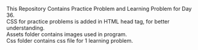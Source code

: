 This Repository Contains Practice Problem and Learning Problem for Day 36.<br>
CSS for practice problems is added in HTML head tag, for better understanding.<br>
Assets folder contains images used in program.<br>
Css folder contains css file for 1 learning problem.
